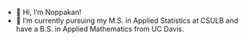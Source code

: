 - 👋 Hi, I’m Noppakan!
- 🌱 I’m currently pursuing my M.S. in Applied Statistics at CSULB and have a B.S. in Applied Mathematics from UC Davis.

<!---
noppakansirikul/noppakansirikul is a ✨ special ✨ repository because its `README.md` (this file) appears on your GitHub profile.
You can click the Preview link to take a look at your changes.
--->

